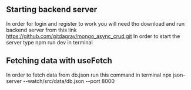 ## Starting backend server
In order for login and register to work you will need tho download and run backend server from this link
https://github.com/gitdagray/mongo_async_crud.git 
In order to start the server type npm run dev in terminal

## Fetching data with useFetch
In order to fetch data from db.json run this command in terminal
npx json-server --watch/src/data/db.json --port 8000
